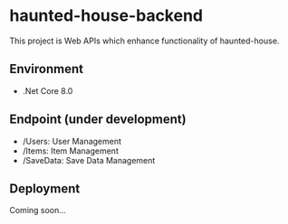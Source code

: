 # haunted-house-backend
This project is Web APIs which enhance functionality of haunted-house.

## Environment
- .Net Core 8.0

## Endpoint (under development)
- /Users: User Management
- /Items: Item Management
- /SaveData: Save Data Management

## Deployment
Coming soon...

